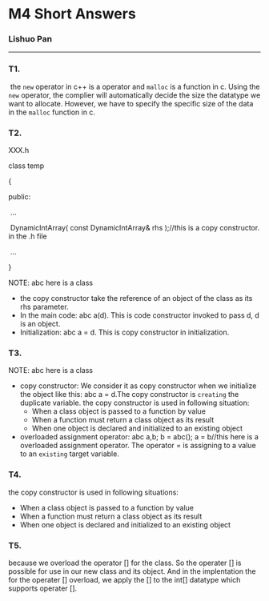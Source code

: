 # M4 Short Answers

### Lishuo Pan

---

### T1.

​	the `new` operator in c++ is a operator and `malloc` is a function in c. Using the `new` operator, the complier will automatically decide the size the datatype we want to allocate. However, we have to specify the specific size of the data in the `malloc` function in c.

### T2.

XXX.h

class temp

{

public:

​	...

​	DynamicIntArray( const DynamicIntArray& rhs );//this is a copy constructor. in the .h file

​	...

}

NOTE: abc here is a class

- the copy constructor take the reference of  an object of the class as its rhs parameter.
- In the main code: abc a(d). This is code constructor invoked to pass d, d is an object.
- Initialization: abc a = d. This is copy constructor in initialization.

### T3.

NOTE: abc here is a class

- copy constructor: We consider it as copy constructor when we initialize the object like this: abc a = d.The copy constructor is `creating` the duplicate variable. the copy constructor is used in following situation:
  - When a class object is passed to a function by value
  - When a function must return a class object as its result
  - When one object is declared and initialized to an existing object
- overloaded assignment operator: abc a,b; b = abc(); a = b//this here is a  overloaded assignment operator. The operator = is assigning to a value to an `existing` target variable.

### T4.

the copy constructor is used in following situations:

- When a class object is passed to a function by value
- When a function must return a class object as its result
- When one object is declared and initialized to an existing object

### T5.

because we overload the operator [] for the class. So the operater [] is possible for use in our new class and its object. And in the implentation the for the operater [] overload, we apply the [] to the int[] datatype which supports operater [].